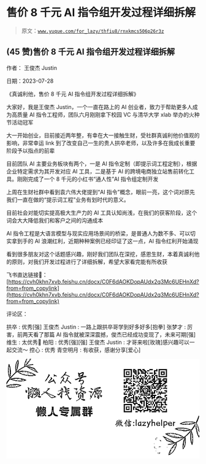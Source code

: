 # 售价 8 千元 AI 指令组开发过程详细拆解

> 原文：[`www.yuque.com/for_lazy/thfiu8/rnxkmcs506p26r3z`](https://www.yuque.com/for_lazy/thfiu8/rnxkmcs506p26r3z)



## (45 赞)售价 8 千元 AI 指令组开发过程详细拆解 

作者： 王俊杰 Justin 

日期：2023-07-28 

《真诚利他，售价 8 千元 AI 指令组开发过程详细拆解》 

大家好，我是王俊杰 Justin，一个一直在路上的 AI 创业者，致力于帮助更多人成为高质量 AI 指令工程师，团队六月刚刚拿下校园 VC 与清华大学 xlab 举办的火种节活动冠军 

大一开始创业，目前接近两年整，有幸在大一接触生财，受社群真诚利他价值观的影响，非常幸运 link 到了改变自己一生的贵人拱卒老师，以及许多在我成长重要阶段予以指点的前辈 

目前团队 AI 主要业务板块有两个，一是 AI 指令定制（即提示词工程定制），根据企业特定需求为其开发对应 AI 工具，二是基于 AI 的跨境电商独立站售前转化工具。刚刚完成了一个 8 千元的小红书“通人性”AI 指令组定制开发 

上周在生财社群中看到袁六伟大佬提到“AI 指令”概念，眼前一亮，这个词对原先我们一直在做的“提示词工程”业务有划时代的意义。 

目前社会对能切实提高极大生产力的 AI 工具认知尚浅，在我们的获客阶段，这个词会大大降低我们和客户之间的沟通成本 

AI 指令工程是大语言模型与现实应用场景间的桥梁，是普通人为数不多、可以切实拿到手的 AI 浪潮红利，近期种种案例已经印证了这一点，AI 指令红利开始涌现 

看到很多朋友对这个话题感兴趣，刚好我们团队在深挖，感恩生财，本着真诚利他的原则，对我们开发过程进行了详细拆解，希望大家看完能有所收获 

飞书直达链接🔗：[https://cvh0khn7xvb.feishu.cn/docx/C0F6dAOKDopAUdx2q3Mc6UEHnXd?from=from_copylink](https://cvh0khn7xvb.feishu.cn/docx/C0F6dAOKDopAUdx2q3Mc6UEHnXd?from=from_copylink) 

评论区： 

拱卒 : 优秀[强] 王俊杰 Justin : 一路上跟拱卒哥学到好多好多[抱拳] 张梦才 : 厉害，前两天看了那篇 AI 指令就被深深震撼，俊杰已经成功变现了，未来可期[强] 维生 : 太优秀💪 柏阳 : 优秀[强][强] 王俊杰 Justin : 才哥来啦[玫瑰]感兴趣可以一起交流～ 控心 : 优秀 青空明月 : 有收获，感谢分享[爱心] 

![](img/894d30a529e7c37bcd3392323c99941c.png)  